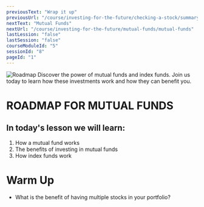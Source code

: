 ```yaml
---
previousText: "Wrap it up"
previousUrl: "/course/investing-for-the-future/checking-a-stock/summary"
nextText: "Mutual Funds"
nextUrl: "/course/investing-for-the-future/mutual-funds/mutual-funds"
lastLession: "false"
lastSession: "false"
courseModuleId: "5"
sessionId: "8"
pageId: "1"
---
```



![Roadmap](/assets/img/roadmap.png)
<sparkle-character-intro class="shift-up-overlap" position="right" character="yuna">
Discover the power of mutual funds and index funds. Join us today to learn how these investments work and how they can benefit you.</sparkle-character-intro>

# ROADMAP FOR MUTUAL FUNDS
## In today's lesson we will learn:
1. How a mutual fund works
2. The benefits of investing in mutual funds
3. How index funds work

# Warm Up
- What is the benefit of having multiple stocks in your portfolio?

